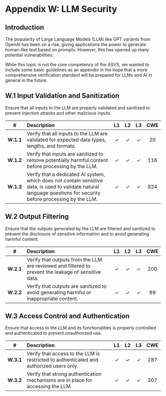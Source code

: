 # Appendix W: LLM Security

## Introduction

The popularity of Large Language Models (LLM) like GPT variants from OpenAI has been on a rise, giving applications the power to generate human-like text based on prompts. However, this has opened up many potential vulnerabilities.

While this topic is not the core competency of the ASVS, we wanted to include some basic guidelines as an appendix in the hope that a more comprehensive verification standard will be prepared for LLMs and AI in general in the future.

## W.1 Input Validation and Sanitization

Ensure that all inputs to the LLM are properly validated and sanitized to prevent injection attacks and other malicious inputs.

| # | Description | L1 | L2 | L3 | CWE |
| :---: | :--- | :---: | :---: | :---: | :---: |
| **W.1.1** | Verify that all inputs to the LLM are validated for expected data types, lengths, and formats. | ✓ | ✓ | ✓ | 20 |
| **W.1.2** | Verify that inputs are sanitized to remove potentially harmful content before processing by the LLM. | ✓ | ✓ | ✓ | 116 |
| **W.1.3** | Verify that a dedicated AI system, which does not contain sensitive data, is used to validate natural language questions for security before processing by the LLM. | ✓ | ✓ | ✓ | 924 |

## W.2 Output Filtering

Ensure that the outputs generated by the LLM are filtered and sanitized to prevent the disclosure of sensitive information and to avoid generating harmful content.

| # | Description | L1 | L2 | L3 | CWE |
| :---: | :--- | :---: | :---: | :---: | :---: |
| **W.2.1** | Verify that outputs from the LLM are reviewed and filtered to prevent the leakage of sensitive data. | ✓ | ✓ | ✓ | 200 |
| **W.2.2** | Verify that outputs are sanitized to avoid generating harmful or inappropriate content. | ✓ | ✓ | ✓ | 89 |

## W.3 Access Control and Authentication

Ensure that access to the LLM and its functionalities is properly controlled and authenticated to prevent unauthorized use.

| # | Description | L1 | L2 | L3 | CWE |
| :---: | :--- | :---: | :---: | :---: | :---: |
| **W.3.1** | Verify that access to the LLM is restricted to authenticated and authorized users only. | ✓ | ✓ | ✓ | 287 |
| **W.3.2** | Verify that strong authentication mechanisms are in place for accessing the LLM. | ✓ | ✓ | ✓ | 307 |
